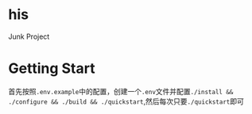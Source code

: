 # his
Junk Project

# Getting Start
首先按照`.env.example`中的配置，创建一个`.env`文件并配置`./install && ./configure && ./build && ./quickstart`,然后每次只要`./quickstart`即可